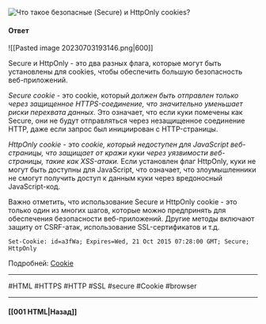 ![Что такое безопасные (Secure) и HttpOnly cookies?](https://youtu.be/ovV8GhIkzBE?t=158)

#### Ответ

![[Pasted image 20230703193146.png|600]]

Secure и HttpOnly - это два разных флага, которые могут быть установлены для cookies, чтобы обеспечить большую безопасность веб-приложений.

*Secure cookie* - это cookie, который *должен быть отправлен только через защищенное HTTPS-соединение, что значительно уменьшает риски перехвата данных.* Это означает, что если куки помечены как Secure, они не будут отправляться через незащищенное соединение HTTP, даже если запрос был инициирован с HTTP-страницы.

*HttpOnly cookie* - это *cookie, который недоступен для JavaScript веб-страницы, что защищает от кражи куки через уязвимости веб-страницы, такие как XSS-атаки.* Если установлен флаг HttpOnly, куки не могут быть доступны для JavaScript, что означает, что злоумышленники не смогут получить доступ к данным куки через вредоносный JavaScript-код.

Важно отметить, что использование Secure и HttpOnly cookie - это только один из многих шагов, которые можно предпринять для обеспечения безопасности веб-приложений. Другие методы включают защиту от CSRF-атак, использование SSL-сертификатов и т.д.

`Set-Cookie: id=a3fWa; Expires=Wed, 21 Oct 2015 07:28:00 GMT; Secure; HttpOnly`


Подробней: [Cookie](https://developer.mozilla.org/ru/docs/Web/HTTP/%D0%9A%D1%83%D0%BA%D0%B8)

___
#HTML #HTTPS #HTTP #SSL #secure #Cookie #browser

___

#### [[001 HTML|Назад]]